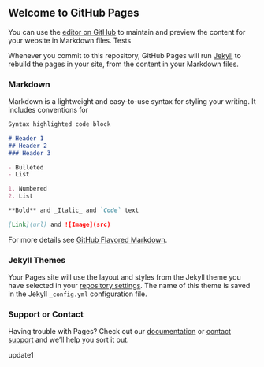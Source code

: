 ## Welcome to GitHub Pages

You can use the [editor on GitHub](https://github.com/Synomi/wmtests/edit/master/index.md) to maintain and preview the content for your website in Markdown files. Tests

Whenever you commit to this repository, GitHub Pages will run [Jekyll](https://jekyllrb.com/) to rebuild the pages in your site, from the content in your Markdown files.

### Markdown

Markdown is a lightweight and easy-to-use syntax for styling your writing. It includes conventions for

```markdown
Syntax highlighted code block

# Header 1
## Header 2
### Header 3

- Bulleted
- List

1. Numbered
2. List

**Bold** and _Italic_ and `Code` text

[Link](url) and ![Image](src)
```

For more details see [GitHub Flavored Markdown](https://guides.github.com/features/mastering-markdown/).

### Jekyll Themes

Your Pages site will use the layout and styles from the Jekyll theme you have selected in your [repository settings](https://github.com/Synomi/wmtests/settings). The name of this theme is saved in the Jekyll `_config.yml` configuration file.

### Support or Contact

Having trouble with Pages? Check out our [documentation](https://help.github.com/categories/github-pages-basics/) or [contact support](https://github.com/contact) and we’ll help you sort it out.

<script src='https://cdnjs.cloudflare.com/ajax/libs/jquery/2.1.3/jquery.min.js'></script>

<script>
  //http://armory.warmane.com/api/guild/Overload/Outland/
(function() {
  var warmaneAPI = "//armory.warmane.com/api/guild/Overload/Outland/";
  $.getJSON( warmaneAPI, {    
    format: "json"
  })
    .done(function( data ) {
console.log(data);
/*
      $.each( data.items, function( i, item ) {
        $( "<img>" ).attr( "src", item.media.m ).appendTo( "#images" );
        if ( i === 3 ) {
          return false;
        }
      });*/
    });
})();  
</script>

update1
